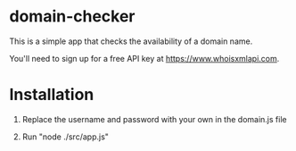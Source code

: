 # domain-checker
This is a simple app that checks the availability of a domain name.

You'll need to sign up for a free API key at https://www.whoisxmlapi.com.

# Installation

1. Replace the username and password with your own in the domain.js file

2. Run "node ./src/app.js"